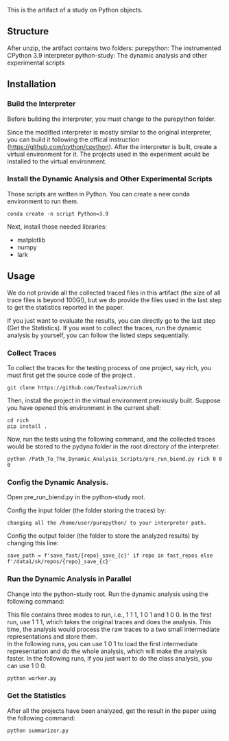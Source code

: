This is the artifact of a study on Python objects. 

## Structure
After unzip, the artifact contains two folders: 
purepython: The instrumented CPython 3.9 interpreter
python-study: The dynamic analysis and other experimental scripts 


## Installation

### Build the Interpreter
Before building the interpreter, you must change to the purepython folder. 

Since the modified interpreter is mostly similar to the original interpreter, you can build it following the offical instruction (<https://github.com/python/cpython>). 
After the interpreter is built, create a virtual environment for it. The projects used in the experiment would be installed to the virtual environment. 

### Install the Dynamic Analysis and Other Experimental Scripts 

Those scripts are written in Python. 
You can create a new conda environment to run them. 
```
conda create -n script Python=3.9
```

Next, install those needed libraries: 
* matplotlib
* numpy
* lark

## Usage

We do not provide all the collected traced files in this artifact (the size of all trace files is beyond 100G!), but we do provide the files used in the last step to get the statistics reported in the paper. 

If you just want to evaluate the results, you can directly go to the last step (Get the Statistics). 
If you want to collect the traces, run the dynamic analysis by yourself, you can follow the listed steps sequentially. 

### Collect Traces
To collect the traces for the testing process of one project, say rich, you must first get the source code of the project . 
```
git clone https://github.com/Textualize/rich
```

Then, install the project in the virtual environment previously built. Suppose you have opened this environment in the current shell: 
```
cd rich
pip install .
```

Now, run the tests using the following command, and the collected traces would be stored to the pydyna folder in the root directory of the interpreter. 
```
python /Path_To_The_Dynamic_Analysis_Scripts/pre_run_biend.py rich 0 0 0
```

### Config the Dynamic Analysis. 
Open pre_run_biend.py in the python-study root. 

Config the input folder (the folder storing the traces) by:
```
changing all the /home/user/purepython/ to your interpreter path. 
```
Config the output folder (the folder to store the analyzed results) by changing this line: 
```
save_path = f'save_fast/{repo}_save_{c}' if repo in fast_repos else f'/data1/sk/repos/{repo}_save_{c}'
```
### Run the Dynamic Analysis in Parallel

Change into the python-study root. 
Run the dynamic analysis using the following command: 

This file contains three modes to run, i.e., 1 1 1, 1 0 1 and 1 0 0.
In the first run, use 1 1 1, which takes the original traces and does the analysis. This time, the analysis would process the raw traces to a two small intermediate representations and store them.  
In the following runs, you can use 1 0 1 to load the first intermediate representation and do the whole analysis, which will make the analysis faster. 
In the following runs, if you just want to do the class analysis, you can use 1 0 0.


```python
python worker.py
```

### Get the Statistics
After all the projects have been analyzed, get the result in the paper using the following command: 
```python
python summarizer.py
```